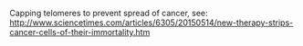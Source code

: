 Capping telomeres to prevent spread of cancer, see:
http://www.sciencetimes.com/articles/6305/20150514/new-therapy-strips-cancer-cells-of-their-immortality.htm
